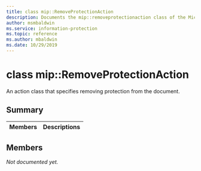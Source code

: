 ```yaml
---
title: class mip::RemoveProtectionAction 
description: Documents the mip::removeprotectionaction class of the Microsoft Information Protection (MIP) SDK.
author: msmbaldwin
ms.service: information-protection
ms.topic: reference
ms.author: mbaldwin
ms.date: 10/29/2019
---
```


# class mip::RemoveProtectionAction 
An action class that specifies removing protection from the document.
  
## Summary
 Members                        | Descriptions                                
--------------------------------|---------------------------------------------
  
## Members
_Not documented yet._
